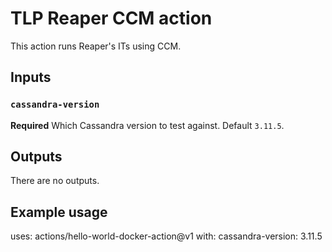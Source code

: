 # TLP Reaper CCM action

This action runs Reaper's ITs using CCM.

## Inputs

### `cassandra-version`

**Required** Which Cassandra version to test against. Default `3.11.5`.

## Outputs

There are no outputs.

## Example usage

uses: actions/hello-world-docker-action@v1
with:
  cassandra-version: 3.11.5

